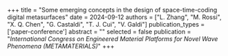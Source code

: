 +++
title = "Some emerging concepts in the design of space-time-coding digital metasurfaces"
date = 2024-09-12
authors = ["L. Zhang", "M. Rossi", "X. Q. Chen", "G. Castaldi", "T. J. Cui", "V. Galdi"]
publication_types = ['paper-conference']
abstract = ""
selected = false
publication = "*International Congress on Engineered Material Platforms for Novel Wave Phenomena (METAMATERIALS)*"
+++
